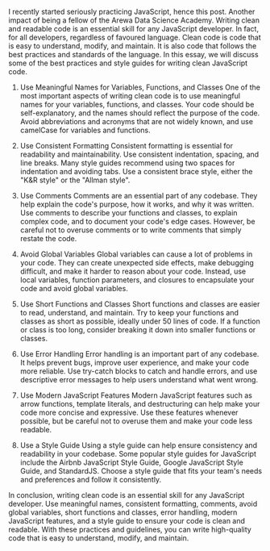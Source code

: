 
I recently started seriously practicing JavaScript, hence this post. Another impact of being a fellow of the Arewa Data Science Academy.
Writing clean and readable code is an essential skill for any JavaScript developer. In fact, for all developers, regardless of favoured language. Clean code is code that is easy to understand, modify, and maintain. It is also code that follows the best practices and standards of the language. In this essay, we will discuss some of the best practices and style guides for writing clean JavaScript code.

1. Use Meaningful Names for Variables, Functions, and Classes
One of the most important aspects of writing clean code is to use meaningful names for your variables, functions, and classes. Your code should be self-explanatory, and the names should reflect the purpose of the code. Avoid abbreviations and acronyms that are not widely known, and use camelCase for variables and functions.

2. Use Consistent Formatting
Consistent formatting is essential for readability and maintainability. Use consistent indentation, spacing, and line breaks. Many style guides recommend using two spaces for indentation and avoiding tabs. Use a consistent brace style, either the "K&R style" or the "Allman style".

3. Use Comments
Comments are an essential part of any codebase. They help explain the code's purpose, how it works, and why it was written. Use comments to describe your functions and classes, to explain complex code, and to document your code's edge cases. However, be careful not to overuse comments or to write comments that simply restate the code.

4. Avoid Global Variables
Global variables can cause a lot of problems in your code. They can create unexpected side effects, make debugging difficult, and make it harder to reason about your code. Instead, use local variables, function parameters, and closures to encapsulate your code and avoid global variables.

5. Use Short Functions and Classes
Short functions and classes are easier to read, understand, and maintain. Try to keep your functions and classes as short as possible, ideally under 50 lines of code. If a function or class is too long, consider breaking it down into smaller functions or classes.

6. Use Error Handling
Error handling is an important part of any codebase. It helps prevent bugs, improve user experience, and make your code more reliable. Use try-catch blocks to catch and handle errors, and use descriptive error messages to help users understand what went wrong.

7. Use Modern JavaScript Features
Modern JavaScript features such as arrow functions, template literals, and destructuring can help make your code more concise and expressive. Use these features whenever possible, but be careful not to overuse them and make your code less readable.

8. Use a Style Guide
Using a style guide can help ensure consistency and readability in your codebase. Some popular style guides for JavaScript include the Airbnb JavaScript Style Guide, Google JavaScript Style Guide, and StandardJS. Choose a style guide that fits your team's needs and preferences and follow it consistently.

In conclusion, writing clean code is an essential skill for any JavaScript developer. Use meaningful names, consistent formatting, comments, avoid global variables, short functions and classes, error handling, modern JavaScript features, and a style guide to ensure your code is clean and readable. With these practices and guidelines, you can write high-quality code that is easy to understand, modify, and maintain.
